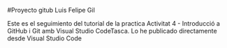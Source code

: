 #Proyecto gitub Luis Felipe Gil

Este es el seguimiento del tutorial de la practica Activitat 4 - Introducció a GitHub i Git amb Visual Studio CodeTasca. Lo he publicado directamente desde Visual Studio Code